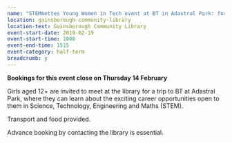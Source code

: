 ```yaml
---
name: "STEMmettes Young Women in Tech event at BT in Adastral Park: for 12+ year-olds"
location: gainsborough-community-library
location-text: Gainsborough Community Library
event-start-date: 2019-02-19
event-start-time: 1000
event-end-time: 1515
event-category: half-term
breadcrumb: y
---
```


**Bookings for this event close on Thursday 14 February**

Girls aged 12+ are invited to meet at the library for a trip to BT at Adastral Park, where they can learn about the exciting career opportunities open to them in Science, Technology, Engineering and Maths (STEM).

Transport and food provided.

Advance booking by contacting the library is essential.

